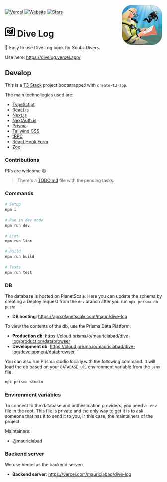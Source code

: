  <img height="128" align="right" src="src/assets/brand-image-round-corners.png" />
  
[![Vercel](https://vercelbadge.vercel.app/api/mauriciabad/dive-log)](https://vercel.com/mauriciabad/dive-log) [![Website](https://img.shields.io/website?down_color=red&down_message=down&up_color=blue&up_message=avilable&url=https%3A%2F%2Fdivelog.vercel.app)](https://divelog.vercel.app) [![Stars](https://img.shields.io/github/stars/mauriciabad/dive-log?style=social)](https://github.com/mauriciabad/dive-log)

# <img height="32" src="src/assets/logo/logo-outline.svg" /> Dive Log

:diving_mask: Easy to use Dive Log book for Scuba Divers.

Use here: <https://divelog.vercel.app/>

## Develop

This is a [T3 Stack](https://create.t3.gg/) project bootstrapped with `create-t3-app`.

The main technollogies used are:

- [TypeSctipt](https://www.typescriptlang.org/)
- [React.js](https://reactjs.org/)
- [Next.js](https://nextjs.org)
- [NextAuth.js](https://next-auth.js.org)
- [Prisma](https://prisma.io)
- [Tailwind CSS](https://tailwindcss.com)
- [tRPC](https://trpc.io)
- [React Hook Form](https://react-hook-form.com/)
- [Zod](https://zod.dev/)

### Contributions

PRs are welcome :smile:

> There's a [TODO.md](/TODO.md) file with the pending tasks.

### Commands

```zsh
# Setup
npm i

# Run in dev mode
npm run dev

# Lint
npm run lint

# Build
npm run build

# Tests
npm run test
```

### DB

The database is hosted on PlanetScale. Here you can update the schema by creating a Deploy request from the `dev` branch after you run `npx prisma db push`:

- **DB hosting**: <https://app.planetscale.com/mauri/dive-log>

To view the contents of the db, use the Prisma Data Platform:

- **Production db**: <https://cloud.prisma.io/mauriciabad/dive-log/production/databrowser>
- **Development db**: <https://cloud.prisma.io/mauriciabad/dive-log/development/databrowser>

You can also run Prisma studio locally with the following command. It will load the db based on your `DATABASE_URL` environment variable from the `.env` file.

```zsh
npx prisma studio
```

### Environment variables

To connect to the database and authentication providers, you need a `.env` file in the root. This file is private and the only way to get it is to ask someone that has it to send it to you, in this case, the maintainers of the project.

Maintainers:

- [@mauriciabad](https://github.com/mauriciabad/)

### Backend server

We use Vercel as the backend server:

- **Backend server**: <https://vercel.com/mauriciabad/dive-log>

